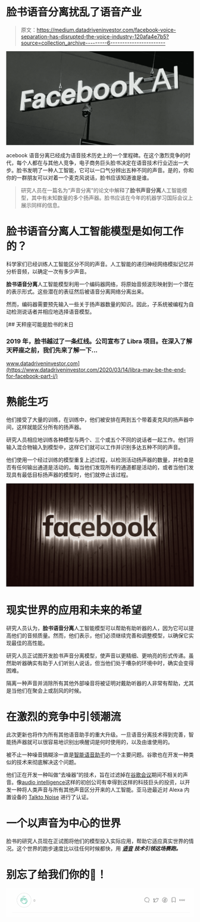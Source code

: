 # 脸书语音分离扰乱了语音产业

> 原文：<https://medium.datadriveninvestor.com/facebook-voice-separation-has-disrupted-the-voice-industry-120afa4e7b5?source=collection_archive---------6----------------------->

![](img/6981ada394a7b30d586b8c5902cc021d.png)

acebook 语音分离已经成为语音技术历史上的一个里程碑。在这个激烈竞争的时代，每个人都在与其他人竞争，电子商务巨头脸书决定在语音技术行业迈出一大步。脸书发明了一种人工智能，它可以一口气分辨出五种不同的声音。是的，你和你的一群朋友可以对着一个麦克风说话，脸书应该知道谁是谁。

> 研究人员在一篇名为“声音分离”的论文中解释了**脸书声音分离**人工智能模型，其中有未知数量的多个扬声器。脸书应该在今年的机器学习国际会议上展示同样的信息。

# 脸书语音分离人工智能模型是如何工作的？

科学家们已经训练人工智能区分不同的声音。人工智能的递归神经网络模拟记忆并分析音频，以确定一次有多少声音。

**脸书语音分离**人工智能模型利用一个编码器网络，将原始音频波形映射到一个潜在的表示形式。这些潜在的表征然后被语音分离网络分离出来。

然而，编码器需要预先输入一些关于扬声器数量的知识。因此，子系统被编程为自动检测说话者并相应地选择语音模型。

[](https://www.datadriveninvestor.com/2020/03/14/libra-may-be-the-end-for-facebook-part-i/) [## 天秤座可能是脸书的末日

### 2019 年，脸书越过了一条红线。公司宣布了 Libra 项目。在深入了解天秤座之前，我们先来了解一下…

www.datadriveninvestor.com](https://www.datadriveninvestor.com/2020/03/14/libra-may-be-the-end-for-facebook-part-i/) 

# 熟能生巧

他们接受了大量的训练，在训练中，他们被安排在两到五个带着麦克风的扬声器中间，这样就能区分所有的扬声器。

研究人员相应地训练各种模型与两个、三个或五个不同的说话者一起工作。他们将输入混合物输入到模型中，这样它们就可以工作并识别多达五种不同的声音。

他们使用一个经过训练的模型重复上述过程，以检测活动扬声器的数量，并检查是否有任何输出通道是活动的。每当他们发现所有的通道都是活动的，或者当他们发现具有最低目标扬声器的模型时，他们就停止该过程。

![](img/8d1dbee96277b95e62496c33b4c10565.png)

# 现实世界的应用和未来的希望

研究人员认为，**脸书语音分离**人工智能模型可以帮助有助听器的人，因为它可以提高他们的音频质量。然而，他们表示，他们必须继续完善和调整模型，以确保它实现最佳的高性能。

研究人员正试图开发脸书声音分离模型，使声音以更精细、更响亮的形式传递。虽然助听器确实有助于人们听别人说话，但当他们处于嘈杂的环境中时，确实会变得困难。

隔离一种声音并消除所有其他外部噪音将被证明对戴助听器的人非常有帮助，尤其是当他们在聚会上或刮风的时候。

# 在激烈的竞争中引领潮流

此次更新也将作为所有其他语音助手的重大升级。一旦语音分离技术得到完善，智能扬声器就可以很容易地识别出唤醒词是何时使用的，以及由谁使用的。

被不止一种噪音搞糊涂一直是[智能语音助手](https://smartvoicestudio.com/best-smart-speakers/)的一个主要问题。谷歌也在开发一种类似的技术来彻底解决这个问题。

他们正在开发一种叫做“去噪器”的技术，旨在过滤掉在[谷歌会议](https://smartvoicestudio.com/smart-display/)期间不相关的声音。像[audio intelligence](https://www.audiointel.net/)这样的初创公司有幸得到这样的科技巨头的投资，以开发一种将人类声音与所有其他声音区分开来的人工智能。亚马逊最近对 Alexa 内置设备的 [Talkto Noise](https://dspconcepts.com/TalkTo) 进行了认证。

# 一个以声音为中心的世界

脸书的研究人员现在正试图将他们的模型投入实际应用，帮助它适应真实世界的情况。这个世界的跑步速度比以往任何时候都快，用 [***语音***](https://smartvoicestudio.com/voice-technology/) ***技术引领这场赛跑。***

# 别忘了给我们你的👏！

![](img/2c9c73c410c025ffffffa8dfee10dbce.png)